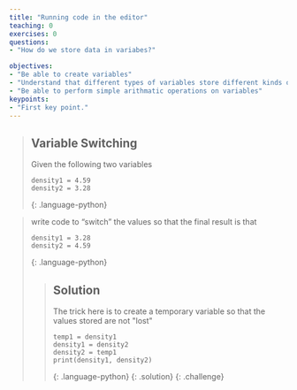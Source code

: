```yaml
---
title: "Running code in the editor"
teaching: 0
exercises: 0
questions:
- "How do we store data in variabes?"

objectives:
- "Be able to create variables"
- "Understand that different types of variables store different kinds of information"
- "Be able to perform simple arithmatic operations on variables"
keypoints:
- "First key point."
---
```



> ## Variable Switching
>
> Given the following two variables
> ~~~
> density1 = 4.59
> density2 = 3.28
> ~~~
> {: .language-python}

> write code to “switch” the values so that the final result is that
> ~~~
> density1 = 3.28
> density2 = 4.59
> ~~~
> {: .language-python}
>
> > ## Solution
> >
> > The trick here is to create a temporary variable so that the values stored are not "lost"
> >
> > ~~~
> > temp1 = density1
> > density1 = density2
> > density2 = temp1
> > print(density1, density2)
> > ~~~
> > {: .language-python}
> {: .solution}
{: .challenge}
